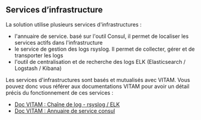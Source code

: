 
## Services d’infrastructure 

La solution utilise plusieurs services d'infrastructures :

* l'annuaire de service. basé sur l'outil Consul, il permet de localiser les services actifs dans l'infrastructure 
* le service de gestion des logs rsyslog. Il permet de collecter, gérer et de transporter les logs 
* l'outil de centralisation et de recherche des logs ELK (Elasticsearch / Logstash / Kibana)

Les services d'infrastructures sont basés et mutualisés avec VITAM. Vous pouvez donc vous référer aux documentations VITAM pour avoir un détail précis du fonctionnement de ces services :

* [Doc VITAM : Chaîne de log - rsyslog / ELK ](http://www.programmevitam.fr/ressources/DocCourante/html/exploitation/composants/elasticsearch_log/_toc.html)
* [Doc VITAM : Annuaire de service consul](http://www.programmevitam.fr/ressources/DocCourante/html/exploitation/composants/consul/_toc.html)




